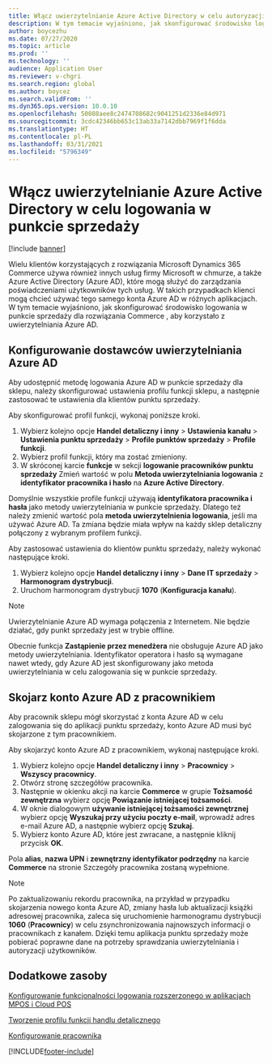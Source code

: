 ```yaml
---
title: Włącz uwierzytelnianie Azure Active Directory w celu autoryzacji w punkcie sprzedaży
description: W tym temacie wyjaśniono, jak skonfigurować środowisko logowania w punkcie sprzedaży dla rozwiązania Microsoft Dynamics 365 Commerce, aby korzystało z uwierzytelniania Azure Active Directory.
author: boycezhu
ms.date: 07/27/2020
ms.topic: article
ms.prod: ''
ms.technology: ''
audience: Application User
ms.reviewer: v-chgri
ms.search.region: global
ms.author: boycez
ms.search.validFrom: ''
ms.dyn365.ops.version: 10.0.10
ms.openlocfilehash: 50088aee8c2474708682c9041251d2336e84d971
ms.sourcegitcommit: 3cdc42346bb653c13ab33a7142dbb7969f1f6dda
ms.translationtype: HT
ms.contentlocale: pl-PL
ms.lasthandoff: 03/31/2021
ms.locfileid: "5796349"
---
```

# <a name="enable-azure-active-directory-authentication-for-pos-sign-in"></a>Włącz uwierzytelnianie Azure Active Directory w celu logowania w punkcie sprzedaży
[!include [banner](includes/banner.md)]


Wielu klientów korzystających z rozwiązania Microsoft Dynamics 365 Commerce używa również innych usług firmy Microsoft w chmurze, a także Azure Active Directory (Azure AD), które mogą służyć do zarządzania poświadczeniami użytkowników tych usług. W takich przypadkach klienci mogą chcieć używać tego samego konta Azure AD w różnych aplikacjach. W tym temacie wyjaśniono, jak skonfigurować środowisko logowania w punkcie sprzedaży dla rozwiązania Commerce , aby korzystało z uwierzytelniania Azure AD.

## <a name="configure-azure-ad-authentication"></a>Konfigurowanie dostawców uwierzytelniania Azure AD

Aby udostępnić metodę logowania Azure AD w punkcie sprzedaży dla sklepu, należy skonfigurować ustawienia profilu funkcji sklepu, a następnie zastosować te ustawienia dla klientów punktu sprzedaży.

Aby skonfigurować profil funkcji, wykonaj poniższe kroki.

1. Wybierz kolejno opcje **Handel detaliczny i inny** \> **Ustawienia kanału** \> **Ustawienia punktu sprzedaży** \> **Profile punktów sprzedaży** \> **Profile funkcji**.
1. Wybierz profil funkcji, który ma zostać zmieniony.
1. W skróconej karcie **funkcje** w sekcji **logowanie pracowników punktu sprzedaży** Zmień wartość w polu **Metoda uwierzytelniania logowania** z **identyfikator pracownika i hasło** na **Azure Active Directory**.

Domyślnie wszystkie profile funkcji używają **identyfikatora pracownika i hasła** jako metody uwierzytelniania w punkcie sprzedaży. Dlatego też należy zmienić wartość pola **metoda uwierzytelnienia logowania**, jeśli ma używać Azure AD. Ta zmiana będzie miała wpływ na każdy sklep detaliczny połączony z wybranym profilem funkcji.

Aby zastosować ustawienia do klientów punktu sprzedaży, należy wykonać następujące kroki.

1. Wybierz kolejno opcje **Handel detaliczny i inny** \> **Dane IT sprzedaży** \> **Harmonogram dystrybucji**.
1. Uruchom harmonogram dystrybucji **1070** (**Konfiguracja kanału**).

> [!NOTE]
> Uwierzytelnianie Azure AD wymaga połączenia z Internetem. Nie będzie działać, gdy punkt sprzedaży jest w trybie offline.
> 
> Obecnie funkcja **Zastąpienie przez menedżera** nie obsługuje Azure AD jako metody uwierzytelniania. Identyfikator operatora i hasło są wymagane nawet wtedy, gdy Azure AD jest skonfigurowany jako metoda uwierzytelniania w celu zalogowania się w punkcie sprzedaży.

## <a name="associate-an-azure-ad-account-with-a-worker"></a>Skojarz konto Azure AD z pracownikiem

Aby pracownik sklepu mógł skorzystać z konta Azure AD w celu zalogowania się do aplikacji punktu sprzedaży, konto Azure AD musi być skojarzone z tym pracownikiem.

Aby skojarzyć konto Azure AD z pracownikiem, wykonaj następujące kroki.

1. Wybierz kolejno opcje **Handel detaliczny i inny** \> **Pracownicy** \> **Wszyscy pracownicy**.
1. Otwórz stronę szczegółów pracownika.
1. Następnie w okienku akcji na karcie **Commerce** w grupie **Tożsamość zewnętrzna** wybierz opcję **Powiązanie istniejącej tożsamości**.
1. W oknie dialogowym **używanie istniejącej tożsamości zewnętrznej** wybierz opcję **Wyszukaj przy użyciu poczty e-mail**, wprowadź adres e-mail Azure AD, a następnie wybierz opcję **Szukaj**.
1. Wybierz konto Azure AD, które jest zwracane, a następnie kliknij przycisk **OK**.

Pola **alias**, **nazwa UPN** i **zewnętrzny identyfikator podrzędny** na karcie **Commerce** na stronie Szczegóły pracownika zostaną wypełnione.

> [!NOTE]
> Po zaktualizowaniu rekordu pracownika, na przykład w przypadku skojarzenia nowego konta Azure AD, zmiany hasła lub aktualizacji książki adresowej pracownika, zaleca się uruchomienie harmonogramu dystrybucji **1060** (**Pracownicy**) w celu zsynchronizowania najnowszych informacji o pracownikach z kanałem. Dzięki temu aplikacja punktu sprzedaży może pobierać poprawne dane na potrzeby sprawdzania uwierzytelniania i autoryzacji użytkowników.

## <a name="additional-resources"></a>Dodatkowe zasoby

[Konfigurowanie funkcjonalności logowania rozszerzonego w aplikacjach MPOS i Cloud POS](extended-logon.md)

[Tworzenie profilu funkcji handlu detalicznego](retail-functionality-profile.md)

[Konfigurowanie pracownika](https://docs.microsoft.com/dynamics365/commerce/tasks/worker)


[!INCLUDE[footer-include](../includes/footer-banner.md)]
